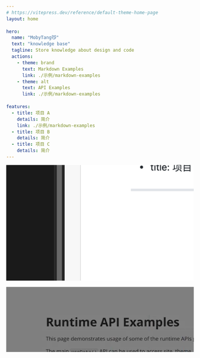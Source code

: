 ```yaml
---
# https://vitepress.dev/reference/default-theme-home-page
layout: home

hero:
  name: "MobyTang😼"
  text: "knowledge base"
  tagline: Store knowledge about design and code
  actions:
    - theme: brand
      text: Markdown Examples
      link: ./示例/markdown-examples
    - theme: alt
      text: API Examples
      link: ./示例/markdown-examples

features:
  - title: 项目 A
    details: 简介
    link: ./示例/markdown-examples
  - title: 项目 B
    details: 简介
  - title: 项目 C
    details: 简介
---
```


![](assets/image.png)

![image-20240528235749690](./assets/image-20240528235749690.png)